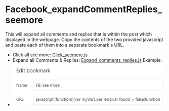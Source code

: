 # Facebook_expandCommentReplies_seemore
This will expand all comments and replies that is within the post which displayed in the webpage. Copy the contents of the two provided javascript and paste each of them into a separate bookmark's URL.
* Click all see more: [Click_seemore.js](https://github.com/kionchan7/Facebook_expandCommentReplies_seemore/blob/main/Click_seemore.js)
* Expand all Comments & Replies: [Expand_comments_replies.js](https://github.com/kionchan7/Facebook_expandCommentReplies_seemore/blob/main/Expand_comments_replies.js)
Example:
* ![image info](Add_to_bookmark.PNG)